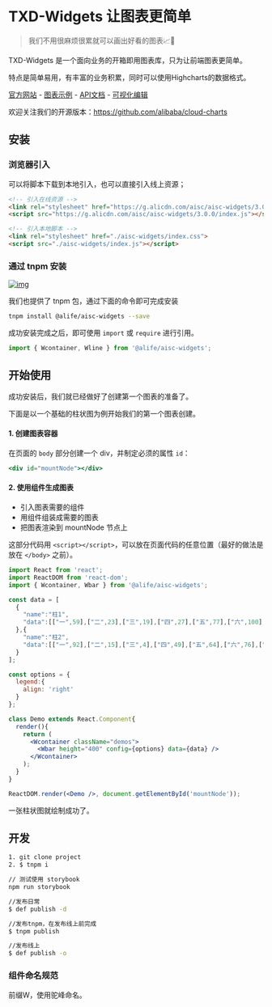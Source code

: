 # TXD-Widgets 让图表更简单

> 我们不用很麻烦很累就可以画出好看的图表📈🎉

TXD-Widgets 是一个面向业务的开箱即用图表库，只为让前端图表更简单。

特点是简单易用，有丰富的业务积累，同时可以使用Highcharts的数据格式。

[官方网站](https://widgets.alibaba-inc.com/) - [图表示例](https://widgets.alibaba-inc.com/example) - [API文档](https://widgets.alibaba-inc.com/documentation) - [可视化编辑](https://widgets.alibaba-inc.com/studio) 

欢迎关注我们的开源版本：https://github.com/alibaba/cloud-charts

## 安装

### 浏览器引入

可以将脚本下载到本地引入，也可以直接引入线上资源；

```html
<!-- 引入在线资源 -->
<link rel="stylesheet" href="https://g.alicdn.com/aisc/aisc-widgets/3.0.0/index.css">
<script src="https://g.alicdn.com/aisc/aisc-widgets/3.0.0/index.js"></script>
```

```html
<!-- 引入本地脚本 -->
<link rel="stylesheet" href="./aisc-widgets/index.css">
<script src="./aisc-widgets/index.js"></script>
```

### 通过 tnpm 安装

[![img](http://web.npm.alibaba-inc.com/badge/v/@alife/aisc-widgets.svg?style=flat-square)](http://web.npm.alibaba-inc.com/package/@alife/aisc-widgets)

我们也提供了 tnpm 包，通过下面的命令即可完成安装

```bash
tnpm install @alife/aisc-widgets --save
```

成功安装完成之后，即可使用 `import` 或 `require` 进行引用。

```jsx
import { Wcontainer, Wline } from '@alife/aisc-widgets';
```

## 开始使用

成功安装后，我们就已经做好了创建第一个图表的准备了。

下面是以一个基础的柱状图为例开始我们的第一个图表创建。

#### 1. 创建图表容器

在页面的 `body` 部分创建一个 div，并制定必须的属性 `id`：

```jsx
<div id="mountNode"></div>
```

#### 2. 使用组件生成图表

- 引入图表需要的组件
- 用组件组装成需要的图表
- 把图表渲染到 mountNode 节点上

这部分代码用 `<script></script>`，可以放在页面代码的任意位置（最好的做法是放在 `</body>` 之前）。

```jsx
import React from 'react';
import ReactDOM from 'react-dom';
import { Wcontainer, Wbar } from '@alife/aisc-widgets';

const data = [
  {
    "name":"柱1",
    "data":[["一",59],["二",23],["三",19],["四",27],["五",77],["六",100],["七",70],["八",61],["九",15]]
  },{
    "name":"柱2",
    "data":[["一",92],["二",15],["三",4],["四",49],["五",64],["六",76],["七",21],["八",100],["九",71]]
  }
];

const options = {
  legend:{
    align: 'right'
  }
};

class Demo extends React.Component{
  render(){
    return (
      <Wcontainer className="demos">
        <Wbar height="400" config={options} data={data} />
      </Wcontainer>
    );
  }
}

ReactDOM.render(<Demo />, document.getElementById('mountNode'));
```

一张柱状图就绘制成功了。

## 开发

```bash
1. git clone project
2. $ tnpm i

// 测试使用 storybook
npm run storybook

//发布日常
$ def publish -d

//发布tnpm，在发布线上前完成
$ tnpm publish

//发布线上
$ def publish -o
```

### 组件命名规范

前缀W，使用驼峰命名。
